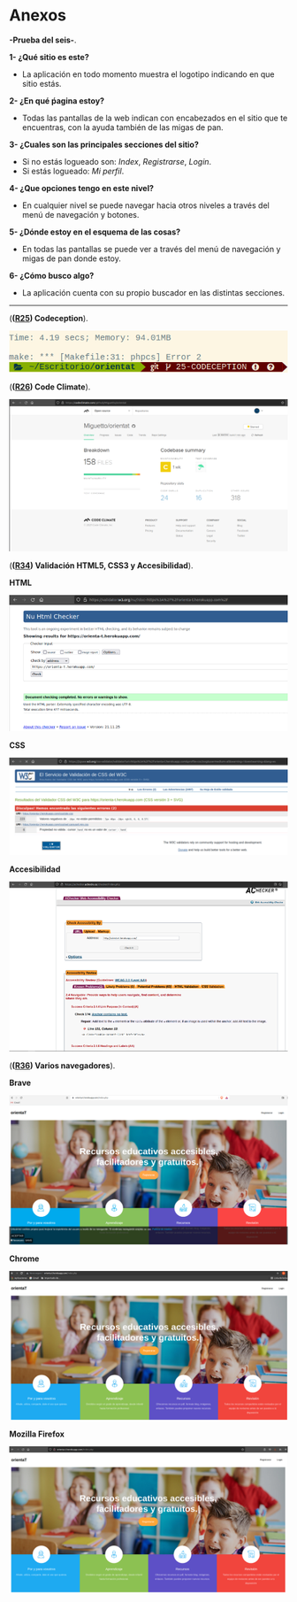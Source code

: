 # Anexos

**-Prueba del seis-**.

**1- ¿Qué sitio es este?**
- La aplicación en todo momento muestra el logotipo indicando en que sitio estás.

**2- ¿En qué ṕagina estoy?**
- Todas las pantallas de la web indican con encabezados en el sitio que te encuentras, con la ayuda también de las migas de pan.

**3- ¿Cuales son las principales secciones del sitio?**
- Si no estás logueado son: *Index*, *Registrarse*, *Login*.
- Si estás logueado: *Mi perfil*.

**4- ¿Que opciones tengo en este nivel?**
- En cualquier nivel se puede navegar hacia otros niveles a través del menú de navegación y botones.

**5- ¿Dónde estoy en el esquema de las cosas?**
- En todas las pantallas se puede ver a través del menú de navegación y migas de pan donde estoy.

**6- ¿Cómo busco algo?**
- La aplicación cuenta con su propio buscador en las distintas secciones.

---

(**([R25](https://github.com/Miguetto/orientat/issues/25)) Codeception**).

![Pruebas Codeception](images/anexos/codeception.png)

(**([R26](https://github.com/Miguetto/orientat/issues/26)) Code Climate**).

![Pruebas Codeclimate](images/anexos/codeclimate.png)

(**([R34](https://github.com/Miguetto/orientat/issues/34)) Validación HTML5, CSS3 y Accesibilidad**).

**HTML**

![Validación HTML](images/anexos/validacionhtml.png)

**CSS**

![Validación CSS](images/anexos/validacioncss.png)

**Accesibilidad**

![Validación accesibilidad](images/anexos/validacionacc.png)

(**([R36](https://github.com/Miguetto/orientat/issues/36)) Varios navegadores**).

**Brave**

![Validación HTML](images/anexos/brave.png)

**Chrome**

![Validación CSS](images/anexos/chrome.png)

**Mozilla Firefox**

![Validación accesibilidad](images/anexos/firefox.png)










